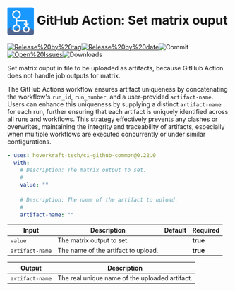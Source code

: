 <!-- start title -->

# <img src=".github/ghadocs/branding.svg" width="60px" align="center" alt="branding<icon:upload-cloud color:gray-dark>" /> GitHub Action: Set matrix ouput

<!-- end title -->
<!--
// jscpd:ignore-start
-->
<!-- markdownlint-disable MD013 -->
<!-- start badges -->

<a href="https%3A%2F%2Fgithub.com%2Fhoverkraft-tech%2Fci-github-common%2Freleases%2Flatest"><img src="https://img.shields.io/github/v/release/hoverkraft-tech/ci-github-common?display_name=tag&sort=semver&logo=github&style=flat-square" alt="Release%20by%20tag" /></a><a href="https%3A%2F%2Fgithub.com%2Fhoverkraft-tech%2Fci-github-common%2Freleases%2Flatest"><img src="https://img.shields.io/github/release-date/hoverkraft-tech/ci-github-common?display_name=tag&sort=semver&logo=github&style=flat-square" alt="Release%20by%20date" /></a><img src="https://img.shields.io/github/last-commit/hoverkraft-tech/ci-github-common?logo=github&style=flat-square" alt="Commit" /><a href="https%3A%2F%2Fgithub.com%2Fhoverkraft-tech%2Fci-github-common%2Fissues"><img src="https://img.shields.io/github/issues/hoverkraft-tech/ci-github-common?logo=github&style=flat-square" alt="Open%20Issues" /></a><img src="https://img.shields.io/github/downloads/hoverkraft-tech/ci-github-common/total?logo=github&style=flat-square" alt="Downloads" />

<!-- end badges -->
<!-- markdownlint-enable MD013 -->
<!--
// jscpd:ignore-end
-->
<!-- start description -->

Set matrix ouput in file to be uploaded as artifacts, because GitHub Action does not handle job outputs for matrix.

<!-- end description -->

The GitHub Actions workflow ensures artifact uniqueness by concatenating the workflow's `run_id`, `run_number`, and a user-provided `artifact-name`.
Users can enhance this uniqueness by supplying a distinct `artifact-name` for each run, further ensuring that each artifact is uniquely identified across all runs and workflows.
This strategy effectively prevents any clashes or overwrites, maintaining the integrity and traceability of artifacts, especially when multiple workflows are executed concurrently or under similar configurations.

<!-- start contents -->
<!-- end contents -->
<!-- start usage -->

```yaml
- uses: hoverkraft-tech/ci-github-common@0.22.0
  with:
    # Description: The matrix output to set.
    #
    value: ""

    # Description: The name of the artifact to upload.
    #
    artifact-name: ""
```

<!-- end usage -->
<!-- start inputs -->

| **Input**                  | **Description**                     | **Default** | **Required** |
| -------------------------- | ----------------------------------- | ----------- | ------------ |
| <code>value</code>         | The matrix output to set.           |             | **true**     |
| <code>artifact-name</code> | The name of the artifact to upload. |             | **true**     |

<!-- end inputs -->
<!-- start outputs -->

| **Output**                 | **Description**                                |
| -------------------------- | ---------------------------------------------- |
| <code>artifact-name</code> | The real unique name of the uploaded artifact. |

<!-- end outputs -->
<!-- start [.github/ghadocs/examples/] -->
<!-- end [.github/ghadocs/examples/] -->

